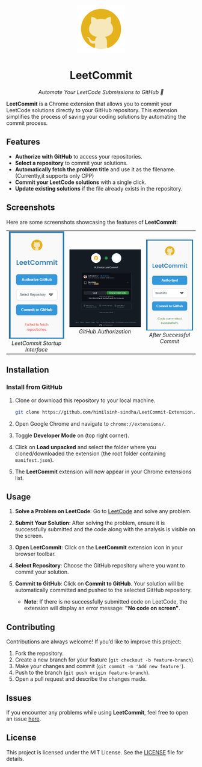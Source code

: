 <p align="center">
  <img alt="" src="./images/icon128.png" width="128" height="128"/>
<h1 align="center">LeetCommit</h1>
<p align="center">
  <i>Automate Your LeetCode Submissions to GitHub 🚀</i>
</p>


**LeetCommit** is a Chrome extension that allows you to commit your LeetCode solutions directly to your GitHub repository. This extension simplifies the process of saving your coding solutions by automating the commit process.

## Features

- **Authorize with GitHub** to access your repositories.
- **Select a repository** to commit your solutions.
- **Automatically fetch the problem title** and use it as the filename. (Currently,it supports only CPP)
- **Commit your LeetCode solutions** with a single click.
- **Update existing solutions** if the file already exists in the repository.

## Screenshots

Here are some screenshots showcasing the features of **LeetCommit**:

<table align="center">
  <tr>
    <td align="center">
      <img alt="LeetCommit Dashboard" src="./images/startup.png" width="150" style="max-width: 100%; height: auto;"/>
      <br/>
      <i>LeetCommit Startup Interface</i>
    </td>
    <td align="center">
      <img alt="LeetCommit Authorization" src="./images/permission.png" width="265" style="max-width: 100%; height: auto;"/>
      <br/>
      <i>GitHub Authorization</i>
    </td>
    <td align="center">
      <img alt="LeetCommit Success Message" src="./images/commitsuccess.png" width="150" style="max-width: 100%; height: auto;"/>
      <br/>
      <i>After Successful Commit</i>
    </td>
  </tr>
</table>

## Installation

### Install from GitHub

1. Clone or download this repository to your local machine.

   ```bash
   git clone https://github.com/himilsinh-sindha/LeetCommit-Extension.git
   ```

2. Open Google Chrome and navigate to `chrome://extensions/`.

3. Toggle **Developer Mode** on (top right corner).

4. Click on **Load unpacked** and select the folder where you cloned/downloaded the extension (the root folder containing `manifest.json`).

5. The **LeetCommit** extension will now appear in your Chrome extensions list.

## Usage

1. **Solve a Problem on LeetCode**: Go to [LeetCode](https://leetcode.com) and solve any problem.
2. **Submit Your Solution**: After solving the problem, ensure it is successfully submitted and the code along with the analysis is visible on the screen.
3. **Open LeetCommit**: Click on the **LeetCommit** extension icon in your browser toolbar.
4. **Select Repository**: Choose the GitHub repository where you want to commit your solution.
5. **Commit to GitHub**: Click on **Commit to GitHub**. Your solution will be automatically committed and pushed to the selected GitHub repository.

   - **Note**: If there is no successfully submitted code on LeetCode, the extension will display an error message: **"No code on screen"**.

## Contributing

Contributions are always welcome! If you’d like to improve this project:

1. Fork the repository.
2. Create a new branch for your feature (`git checkout -b feature-branch`).
3. Make your changes and commit (`git commit -m 'Add new feature'`).
4. Push to the branch (`git push origin feature-branch`).
5. Open a pull request and describe the changes made.

## Issues

If you encounter any problems while using **LeetCommit**, feel free to open an issue [here](https://github.com/himilsinh-sindha/LeetCommit-Extension/issues).

## License

This project is licensed under the MIT License. See the [LICENSE](https://github.com/himilsinh-sindha/LeetCommit-Extension/blob/main/LICENSE) file for details.
